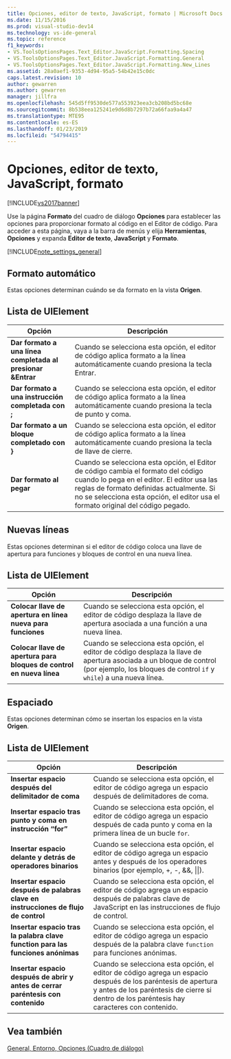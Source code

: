 ```yaml
---
title: Opciones, editor de texto, JavaScript, formato | Microsoft Docs
ms.date: 11/15/2016
ms.prod: visual-studio-dev14
ms.technology: vs-ide-general
ms.topic: reference
f1_keywords:
- VS.ToolsOptionsPages.Text_Editor.JavaScript.Formatting.Spacing
- VS.ToolsOptionsPages.Text_Editor.JavaScript.Formatting.General
- VS.ToolsOptionsPages.Text_Editor.JavaScript.Formatting.New_Lines
ms.assetid: 28a0aef1-9353-4d94-95a5-54b42e15c0dc
caps.latest.revision: 10
author: gewarren
ms.author: gewarren
manager: jillfra
ms.openlocfilehash: 545d5ff9530de577a553923eea3cb208bd5bc68e
ms.sourcegitcommit: 8b538eea125241e9d6d8b7297b72a66faa9a4a47
ms.translationtype: MTE95
ms.contentlocale: es-ES
ms.lasthandoff: 01/23/2019
ms.locfileid: "54794415"
---
```

# <a name="options-text-editor-javascript-formatting"></a>Opciones, editor de texto, JavaScript, formato
[!INCLUDE[vs2017banner](../../includes/vs2017banner.md)]

  
Use la página **Formato** del cuadro de diálogo **Opciones** para establecer las opciones para proporcionar formato al código en el Editor de código. Para acceder a esta página, vaya a la barra de menús y elija **Herramientas**, **Opciones** y expanda **Editor de texto**, **JavaScript** y **Formato**.  
  
 [!INCLUDE[note_settings_general](../../includes/note-settings-general-md.md)]  
  
## <a name="automatic-formatting"></a>Formato automático  
 Estas opciones determinan cuándo se da formato en la vista **Origen**.  
  
## <a name="uielement-list"></a>Lista de UIElement  
  
|Opción|Descripción|  
|------------|-----------------|  
|**Dar formato a una línea completada al presionar &Entrar**|Cuando se selecciona esta opción, el editor de código aplica formato a la línea automáticamente cuando presiona la tecla Entrar.|  
|**Dar formato a una instrucción completada con ;**|Cuando se selecciona esta opción, el editor de código aplica formato a la línea automáticamente cuando presiona la tecla de punto y coma.|  
|**Dar formato a un bloque completado con }**|Cuando se selecciona esta opción, el editor de código aplica formato a la línea automáticamente cuando presiona la tecla de llave de cierre.|  
|**Dar formato al pegar**|Cuando se selecciona esta opción, el Editor de código cambia el formato del código cuando lo pega en el editor. El editor usa las reglas de formato definidas actualmente. Si no se selecciona esta opción, el editor usa el formato original del código pegado.|  
  
## <a name="new-lines"></a>Nuevas líneas  
 Estas opciones determinan si el editor de código coloca una llave de apertura para funciones y bloques de control en una nueva línea.  
  
## <a name="uielement-list"></a>Lista de UIElement  
  
|Opción|Descripción|  
|------------|-----------------|  
|**Colocar llave de apertura en línea nueva para funciones**|Cuando se selecciona esta opción, el editor de código desplaza la llave de apertura asociada a una función a una nueva línea.|  
|**Colocar llave de apertura para bloques de control en nueva línea**|Cuando se selecciona esta opción, el editor de código desplaza la llave de apertura asociada a un bloque de control (por ejemplo, los bloques de control `if` y `while`) a una nueva línea.|  
  
## <a name="spacing"></a>Espaciado  
 Estas opciones determinan cómo se insertan los espacios en la vista **Origen**.  
  
## <a name="uielement-list"></a>Lista de UIElement  
  
|Opción|Descripción|  
|------------|-----------------|  
|**Insertar espacio después del delimitador de coma**|Cuando se selecciona esta opción, el editor de código agrega un espacio después de delimitadores de coma.|  
|**Insertar espacio tras punto y coma en instrucción “for”**|Cuando se selecciona esta opción, el editor de código agrega un espacio después de cada punto y coma en la primera línea de un bucle `for`.|  
|**Insertar espacio delante y detrás de operadores binarios**|Cuando se selecciona esta opción, el editor de código agrega un espacio antes y después de los operadores binarios (por ejemplo, +, -, &&, &#124;&#124;).|  
|**Insertar espacio después de palabras clave en instrucciones de flujo de control**|Cuando se selecciona esta opción, el editor de código agrega un espacio después de palabras clave de JavaScript en las instrucciones de flujo de control.|  
|**Insertar espacio tras la palabra clave function para las funciones anónimas**|Cuando se selecciona esta opción, el editor de código agrega un espacio después de la palabra clave `function` para funciones anónimas.|  
|**Insertar espacio después de abrir y antes de cerrar paréntesis con contenido**|Cuando se selecciona esta opción, el editor de código agrega un espacio después de los paréntesis de apertura y antes de los paréntesis de cierre si dentro de los paréntesis hay caracteres con contenido.|  
  
## <a name="see-also"></a>Vea también  
 [General, Entorno, Opciones (Cuadro de diálogo)](../../ide/reference/general-environment-options-dialog-box.md)
